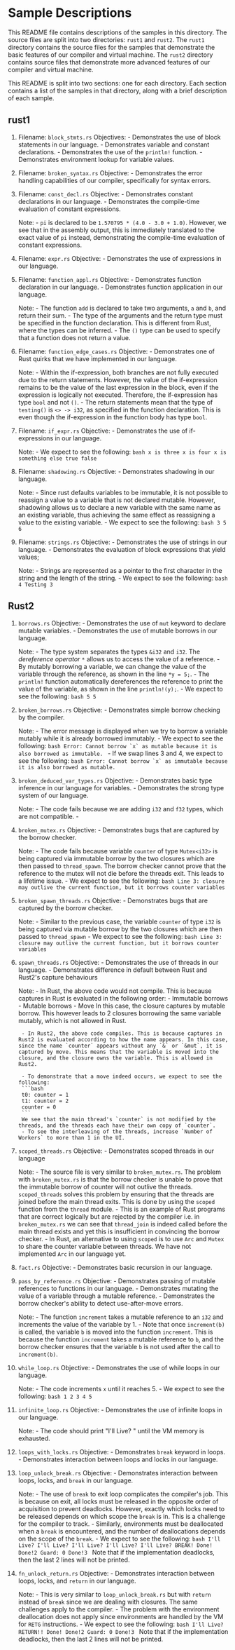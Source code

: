 # Sample Descriptions

This README file contains descriptions of the samples in this directory. The source files are split into two directories: `rust1` and `rust2`. The `rust1` directory contains the source files for the samples that demonstrate the basic features of our compiler and virtual machine. The `rust2` directory contains source files that demonstrate more advanced features of our compiler and virtual machine.

This README is split into two sections: one for each directory. Each section contains a list of the samples in that directory, along with a brief description of each sample.

## rust1

1. Filename: `block_stmts.rs`
    Objectives:
        - Demonstrates the use of block statements in our language.
        - Demonstrates variable and constant declarations.
        - Demonstrates the use of the `println!` function.
        - Demonstrates environment lookup for variable values.

2. Filename: `broken_syntax.rs`
    Objective:
        - Demonstrates the error handling capabilities of our compiler, specifically for syntax errors.

3. Filename: `const_decl.rs`
    Objective:
        - Demonstrates constant declarations in our language.
        - Demonstrates the compile-time evaluation of constant expressions.

    Note:
        - `pi` is declared to be `1.570795 * (4.0 - 3.0 + 1.0)`. However, we see that in the assembly output, this is immediately translated to the exact value of `pi` instead, demonstrating the compile-time evaluation of constant expressions.
4. Filename: `expr.rs`
    Objective:
        - Demonstrates the use of expressions in our language.

5. Filename: `function_appl.rs`
    Objective:
        - Demonstrates function declaration in our language.
        - Demonstrates function application in our language.

    Note:
        - The function `add` is declared to take two arguments, `a` and `b`, and return their sum.
        - The type of the arguments and the return type must be specified in the function declaration. This is different from Rust, where the types can be inferred.
        - The `()` type can be used to specify that a function does not return a value.

6. Filename: `function_edge_cases.rs`
    Objective:
        - Demonstrates one of Rust quirks that we have implemented in our language.

    Note:
        - Within the if-expression, both branches are not fully executed due to the return statements. However, the value of the if-expression remains to be the value of the last expression in the block, even if the expression is logically not executed. Therefore, the if-expression has type `bool` and not `()`.
        - The return statements mean that the type of `testing()` is `<> -> i32`, as specified in the function declaration. This is even though the if-expression in the function body has type `bool`.

7. Filename: `if_expr.rs`
    Objective:
        - Demonstrates the use of if-expressions in our language.

    Note:
       - We expect to see the following:
        ```bash
        x is three
        x is four
        x is something else
        true
        false
        ```
8. Filename: `shadowing.rs`
    Objective:
        - Demonstrates shadowing in our language.

    Note:
        - Since rust defaults variables to be immutable, it is not possible to reassign a value to a variable that is not declared mutable. However, shadowing allows us to declare a new variable with the same name as an existing variable, thus achieving the same effect as reassigning a value to the existing variable.
        - We expect to see the following:
        ```bash
            3
            5
            6
        ```

9. Filename: `strings.rs`
    Objective:
        - Demonstrates the use of strings in our language.
        - Demonstrates the evaluation of block expressions that yield values;

    Note:
        - Strings are represented as a pointer to the first character in the string and the length of the string.
        - We expect to see the following:
        ```bash
        4
        Testing 3
        ```

## Rust2

1. `borrows.rs`
    Objective:
        - Demonstrates the use of `mut` keyword to declare mutable variables.
        - Demonstrates the use of mutable borrows in our language.

    Note:
        - The type system separates the types `&i32` and `i32`. The *dereference operator* `*` allows us to access the value of a reference.
        - By mutably borrowing a variable, we can change the value of the variable through the reference, as shown in the line `*y = 5;`.
        - The `println!` function automatically dereferences the reference to print the value of the variable, as shown in the line `println!(y);`.
        - We expect to see the following:
        ```bash
        5
        5
        ```
2. `broken_borrows.rs`
    Objective:
        - Demonstrates simple borrow checking by the compiler.

    Note:
        - The error message is displayed when we try to borrow a variable mutably while it is already borrowed immutably.
        - We expect to see the following:
        ```bash
        Error: Cannot borrow `x` as mutable because it is also borrowed as immutable.
        ```
        - If we swap lines 3 and 4, we expect to see the following:
        ```bash
        Error: Cannot borrow `x` as immutable because it is also borrowed as mutable.
        ```
3. `broken_deduced_var_types.rs`
   Objective:
       - Demonstrates basic type inference in our language for variables.
       - Demonstrates the strong type system of our language.

    Note:
       - The code fails because we are adding `i32` and `f32` types, which are not compatible.
       -
4. `broken_mutex.rs`
   Objective:
       - Demonstrates bugs that are captured by the borrow checker.

    Note:
       - The code fails because variable `counter` of type `Mutex<i32>` is being captured via immutable borrow by the two closures which are then passed to `thread_spawn`. The borrow checker cannot prove that the reference to the mutex will not die before the threads exit. This leads to a lifetime issue.
       - We expect to see the following:
       ```bash
       Line 3: closure may outlive the current function, but it borrows counter variables
       ```

5. `broken_spawn_threads.rs`
    Objective:
        - Demonstrates bugs that are captured by the borrow checker.

    Note:
        - Similar to the previous case, the variable `counter` of type `i32` is being captured via mutable borrow by the two closures which are then passed to `thread_spawn`
        - We expect to see the following:
        ```bash
        Line 3: closure may outlive the current function, but it borrows counter variables
        ```

6. `spawn_threads.rs`
   Objective:
       - Demonstrates the use of threads in our language.
       - Demonstrates difference in default between Rust and Rust2's capture behaviours

    Note:
        - In Rust, the above code would not compile. This is because captures in Rust is evaluated in the following order:
          - Immutable borrows
          - Mutable borrows
          - Move
        In this case, the closure captures by mutable borrow. This however leads to 2 closures borrowing the same variable mutably, which is not allowed in Rust.

        - In Rust2, the above code compiles. This is because captures in Rust2 is evaluated according to how the name appears. In this case, since the name `counter` appears without any `&` or `&mut`, it is captured by move. This means that the variable is moved into the closure, and the closure owns the variable. This is allowed in Rust2.

        - To demonstrate that a move indeed occurs, we expect to see the following:
        ```bash
        t0: counter = 1
        t1: counter = 2
        counter = 0
        ```
        We see that the main thread's `counter` is not modified by the threads, and the threads each have their own copy of `counter`.
        - To see the interleaving of the threads, increase `Number of Workers` to more than 1 in the UI. 
7. `scoped_threads.rs`
    Objective:
        - Demonstrates scoped threads in our language

    Note:
        - The source file is very similar to `broken_mutex.rs`. The problem with `broken_mutex.rs` is that the borrow checker is unable to prove that the immutable borrow of counter will not outlive the threads. `scoped_threads` solves this problem by ensuring that the threads are joined before the main thread exits. This is done by using the `scoped` function from the `thread` module.
        - This is an example of Rust programs that are correct logically but are rejected by the compiler i.e. in `broken_mutex.rs` we can see that `thread_join` is indeed called before the main thread exists and yet this is insufficient in convincing the borrow checker.
        - In Rust, an alternative to using `scoped` is to use `Arc` and `Mutex` to share the counter variable between threads. We have not implemented `Arc` in our language yet.

8. `fact.rs`
    Objective:
        - Demonstrates basic recursion in our language.

9. `pass_by_reference.rs`
    Objective:
       - Demonstrates passing of mutable references to functions in our language.
       - Demonstrates mutating the value of a variable through a mutable reference.
       - Demonstrates the borrow checker's ability to detect use-after-move errors.

    Note:
        - The function `increment` takes a mutable reference to an `i32` and increments the value of the variable by 1.
        - Note that once `increment(b)` is called, the variable `b` is moved into the function `increment`. This is because the function `increment` takes a mutable reference to `b`, and the borrow checker ensures that the variable `b` is not used after the call to `increment(b)`.
10. `while_loop.rs`
    Objective:
        - Demonstrates the use of while loops in our language.

    Note:
        - The code increments `x` until it reaches 5.
        - We expect to see the following:
        ```bash
        1
        2
        3
        4
        5
        ```
11. `infinite_loop.rs`
    Objective:
        - Demonstrates the use of infinite loops in our language.

    Note:
        - The code should print "I'll Live? " until the VM memory is exhausted.
12. `loops_with_locks.rs`
    Objective:
        - Demonstrates `break` keyword in loops.
        - Demonstrates interaction between loops and locks in our language.
13. `loop_unlock_break.rs`
    Objective:
        - Demonstrates interaction between loops, locks, and `break` in our language.

    Note:
        - The use of `break` to exit loop complicates the compiler's job. This is because on exit, all locks must be released in the opposite order of acquisition to prevent deadlocks. However, exactly which locks need to be released depends on which scope the `break` is in. This is a challenge for the compiler to track.
        - Similarly, environments must be deallocated when a `break` is encountered, and the number of deallocations depends on the scope of the `break`.
        - We expect to see the following:
        ```bash
        I'll Live?
        I'll Live?
        I'll Live?
        I'll Live?
        I'll Live?
        BREAK!
        Done!
        Done!2
        Guard: 0
        Done!3
        ```
        Note that if the implementation deadlocks, then the last 2 lines will not be printed.

14. `fn_unlock_return.rs`
    Objective:
        - Demonstrates interaction between loops, locks, and `return` in our language.

    Note:
        - This is very similar to `loop_unlock_break.rs` but with `return` instead of `break` since we are dealing with closures. The same challenges apply to the compiler.
        - The problem with the environment deallocation does not apply since environments are handled by the VM for `RETG` instructions.
        - We expect to see the following:
        ```bash
        I'll Live?
        RETURN!!
        Done!
        Done!2
        Guard: 0
        Done!3
        ```
        Note that if the implementation deadlocks, then the last 2 lines will not be printed.
